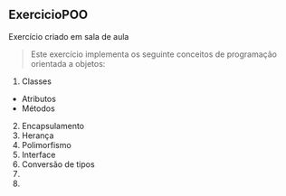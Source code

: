 ## ExercicioPOO
Exercício criado em sala de aula

> Este exercício implementa os seguinte conceitos de programação orientada a objetos:

1. Classes
  * Atributos
  * Métodos
2. Encapsulamento
3. Herança
4. Polimorfismo
5. Interface
6. Conversão de tipos
7. 
8. 
